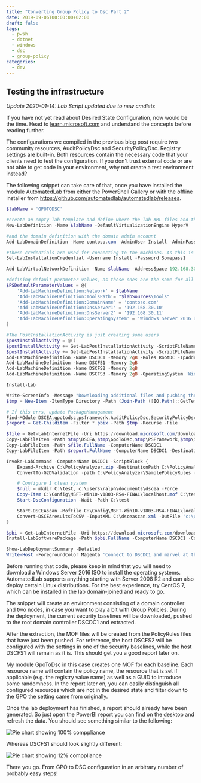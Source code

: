 ```yaml
---
title: "Converting Group Policy to Dsc Part 2"
date: 2019-09-06T00:00:00+02:00
draft: false
tags:
  - pwsh
  - dotnet
  - windows
  - dsc
  - group-policy
categories:
  - dev
---
```


## Testing the infrastructure

*Update 2020-01-14: Lab Script updated due to new cmdlets*

If you have not yet read about Desired State Configuration, now would be the time. Head to [learn.microsoft.com](https://learn.microsoft.com/en-us/powershell/dsc/overview/overview) and understand the concepts before reading further.

The configurations we compiled in the previous blog post require two community resources, AuditPolicyDsc and SecurityPolicyDsc. Registry settings are built-in. Both resources contain the necessary code that your clients need to test the configuration. If you don't trust external code or are not able to get code in your environment, why not create a test environment instead?

The following snippet can take care of that, once you have installed the module AutomatedLab from either the PowerShell Gallery or with the offline installer from <https://github.com/automatedlab/automatedlab/releases>.

```powershell
$labName = 'GPOTODSC'

#create an empty lab template and define where the lab XML files and the VMs will be stored
New-LabDefinition -Name $labName -DefaultVirtualizationEngine HyperV

#and the domain definition with the domain admin account
Add-LabDomainDefinition -Name contoso.com -AdminUser Install -AdminPassword Somepass1

#these credentials are used for connecting to the machines. As this is a lab we use clear-text passwords
Set-LabInstallationCredential -Username Install -Password Somepass1

Add-LabVirtualNetworkDefinition -Name $labName -AddressSpace 192.168.30.0/24

#defining default parameter values, as these ones are the same for all the machines
$PSDefaultParameterValues = @{
    'Add-LabMachineDefinition:Network' = $labName
    'Add-LabMachineDefinition:ToolsPath'= "$labSources\Tools"
    'Add-LabMachineDefinition:DomainName' = 'contoso.com'
    'Add-LabMachineDefinition:DnsServer1' = '192.168.30.10'
    'Add-LabMachineDefinition:DnsServer2' = '192.168.30.11'
    'Add-LabMachineDefinition:OperatingSystem' = 'Windows Server 2016 Datacenter (Desktop Experience)'
}

#The PostInstallationActivity is just creating some users
$postInstallActivity = @()
$postInstallActivity += Get-LabPostInstallationActivity -ScriptFileName 'New-ADLabAccounts 2.0.ps1' -DependencyFolder $labSources\PostInstallationActivities\PrepareFirstChildDomain
$postInstallActivity += Get-LabPostInstallationActivity -ScriptFileName PrepareRootDomain.ps1 -DependencyFolder $labSources\PostInstallationActivities\PrepareRootDomain
Add-LabMachineDefinition -Name DSCDC1 -Memory 2gB -Roles RootDC -IpAddress 192.168.30.10 -PostInstallationActivity $postInstallActivity
Add-LabMachineDefinition -Name DSCFS1 -Memory 2gB
Add-LabMachineDefinition -Name DSCFS2 -Memory 2gB
Add-LabMachineDefinition -Name DSCFS3 -Memory 2gB -OperatingSystem 'Windows Server 2008 R2 Datacenter (Full Installation)'

Install-Lab

Write-ScreenInfo -Message "Downloading additional files and pushing them to root DC"
$tmp = New-Item -ItemType Directory -Path (Join-Path ([IO.Path]::GetTempPath()) -ChildPath DSCEA) -Force

# If this errs, update PackageManagement
Find-MOdule DSCEA,gpotodsc,psframework,AuditPolicyDsc,SecurityPolicyDsc -Repository PSGallery | Save-Module -Path $tmp -Force
$report = Get-Childitem -Filter *.pbix -Path $tmp -Recurse -File

$file = Get-LabInternetFile -Uri https://download.microsoft.com/download/8/5/C/85C25433-A1B0-4FFA-9429-7E023E7DA8D8/PolicyAnalyzer.zip -Path $tmp -PassThru
Copy-LabFileItem -Path $tmp\DSCEA,$tmp\GpoToDsc,$tmp\PSFramework,$tmp\SecurityPolicyDsc,$tmp\AuditPolicyDsc -Destination 'C:\Program Files\WindowsPowerShell\Modules' -ComputerName DSCDC1,DSCFS1,DSCFS2
Copy-LabFileItem -Path $file.FullName -ComputerName DSCDC1
Copy-LabFileItem -Path $report.FullName -ComputerName DSCDC1 -DestinationFolderPath 'C:\users\install\Desktop'

Invoke-LabCommand -ComputerName DSCDC1 -ScriptBlock {
    Expand-Archive C:\PolicyAnalyzer.zip -DestinationPath C:\PolicyAnalyzer -Force
    ConvertTo-G2DValidation -path C:\PolicyAnalyzer\SamplePolicyRules -SkipMerge | Export-G2DValidation -Path C:\Config -Force

    # Configure 1 clean system
    $null = mkdir C:\test, c:\users\ralph\documents\dscea -Force
    Copy-Item C:\Config\MSFT-Win10-v1803-RS4-FINAL\localhost.mof C:\test\DSCFS2.mof
    Start-DscConfiguration -Wait -Path C:\test

    Start-DSCEAscan -MofFile C:\Config\MSFT-Win10-v1803-RS4-FINAL\localhost.mof -ComputerName DSCFS1,DSCFS2 -OutputPath C:\ -ResultsFile dsceascan.xml
    Convert-DSCEAresultsToCSV -InputXML C:\dsceascan.xml -OutFile 'c:\users\ralph\documents\dscea\output.csv'
}

$pbi = Get-LabInternetFile -Uri https://download.microsoft.com/download/9/B/A/9BAEFFEF-1A68-4102-8CDF-5D28BFFE6A61/PBIDesktop_x64.msi -Path $tmp -PassThru
Install-LabSoftwarePackage -Path $pbi.FullName -ComputerName DSCDC1 -CommandLine 'ACCEPT_EULA=1'

Show-LabDeploymentSummary -Detailed
Write-Host -ForegroundColor Magenta 'Connect to DSCDC1 and marvel at the PowerBI dashboard! Connect-LabVm DSCDC1'
```

Before running that code, please keep in mind that you will need to download a Windows Server 2016 ISO to install the operating systems. AutomatedLab supports anything starting with Server 2008 R2 and can also deploy certain Linux distributions. For the best experience, try CentOS 7, which can be installed in the lab domain-joined and ready to go.

The snippet will create an environment consisting of a domain controller and two nodes, in case you want to play a bit with Group Policies. During the deployment, the current security baselines will be downloaded, pushed to the root domain controller DSCDC1 and extracted.

After the extraction, the MOF files will be created from the PolicyRules files that have just been pushed. For reference, the host DSCFS2 will be configured with the settings in one of the security baselines, while the host DSCFS1 will remain as it is. This should get you a good report later on.

My module GpoToDsc in this case creates one MOF for each baseline. Each resource name will contain the policy name, the resource that is set if applicable (e.g. the registry value name) as well as a GUID to introduce some randomness. In the report later on, you can easily distinguish all configured resources which are not in the desired state and filter down to the GPO the setting came from originally.

Once the lab deployment has finished, a report should already have been generated. So just open the PowerBI report you can find on the desktop and refresh the data. You should see something similar to the following:

![Pie chart showing 100% comppliance](/img/converting-group-policy-to-dsc-part-2/dscea.png)

Whereas DSCFS1 should look slightly different:

![Pie chart showing 12% comppliance](/img/converting-group-policy-to-dsc-part-2/dscea1.png)

There you go. From GPO to DSC configuration in an arbitrary number of probably easy steps!
